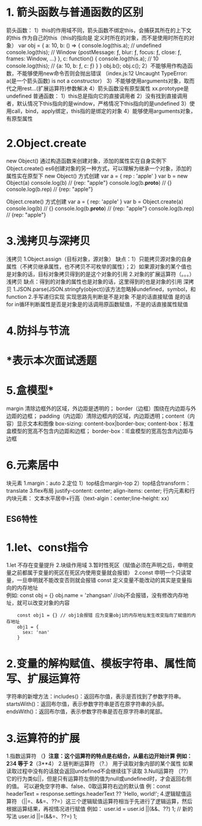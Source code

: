 # 1. 箭头函数与普通函数的区别
箭头函数： 1）this的作用域不同，箭头函数不绑定this，会捕获其所在的上下文的this 作为自己的this（this的指向是 定义时所在的对象，而不是使用时所在的对象）
            var obj = {
              a: 10,
              b: () => {
                console.log(this.a); // undefined
                console.log(this); // Window {postMessage: ƒ, blur: ƒ, focus: ƒ, close: ƒ, frames: Window, …}
              },
              c: function() {
                console.log(this.a); // 10
                console.log(this); // {a: 10, b: ƒ, c: ƒ}
              }
            }
            obj.b(); 
            obj.c();
          2）不能够用作构造函数，不能够使用new命令否则会抛出错误 （index.js:12 Uncaught TypeError: a(是一个箭头函数) is not a constructor）
          3）不能够使用arguments对象，取而代之用rest...(扩展运算符)参数解决
          4）箭头函数没有原型属性 xx.prototype是undefined
普通函数： 1）this总是指向它的直接调用者
          2）没有找到直接调用者，默认情况下this指向的是window，严格情况下this指向的是undefined
          3）使用call，bind，apply绑定，this指的是绑定的对象
          4）能够使用arguments对象，有原型属性

# 2.Object.create
new Object() 通过构造函数来创建对象，添加的属性实在自身实例下
Object.create() es6创建对象的另一种方式，可以理解为继承一个对象，添加的属性实在原型下
new Object() 方式创建
  var a = {  rep : 'apple' }
  var b = new Object(a)
  console.log(b) // {rep: "apple"}
  console.log(b.__proto__) // {}
  console.log(b.rep) // {rep: "apple"}

Object.create() 方式创建
  var a = { rep: 'apple' }
  var b = Object.create(a)
  console.log(b)  // {}
  console.log(b.__proto__) // {rep: "apple"}
  console.log(b.rep) // {rep: "apple"}

# 3.浅拷贝与深拷贝
浅拷贝
1.Object.assign（目标对象，源对象）
缺点：1）只能拷贝源对象的自身属性（不拷贝继承属性，也不拷贝不可枚举的属性）；2）如果源对象的某个值也是对象的话，目标对象拷贝得到的是这个对象的引用
2.对象的扩展运算符（。。。）浅拷贝
缺点：得到的对象的属性也是对象的话，这里得到的也是对象的引用
深拷贝
1.JSON.parse(JSON.stringfy(object))该方法忽略掉undefined，symbol，和function
2.手写递归实现 实现思路先判断是不是对象 不是的话直接赋值 是的话for in循环判断属性是否是对象是的话调用原函数赋值，不是的话直接属性赋值

# 4.防抖与节流


# *表示本次面试透题
# 5.盒模型*
margin 清除边框外的区域，外边距是透明的； border（边框）围绕在内边距与外边距的边框； padding（内边距）清除边框内的区域，内边距透明；content（内容）显示文本和图像
box-sizing: content-box|border-box;
content-box：标准盒模型的宽高不包含内边距和边框；     border-box：IE盒模型的宽高包含内边距与边框

# 6.元素居中
块元素 1.margin：auto 2.定位 1）top结合margin-top 2）top结合transform：translate 3.flex布局 justify-content: center; align-items: center;
行内元素和行内块元素： 文本水平居中+行高（text-algin：center;line-height: xx）



## ES6特性
# 1.let、const指令
  1.let 不存在变量提升 2.块级作用域 3.暂时性死区（赋值必须在声明之后，申明变量之前都属于变量的死区在死区内使用变量就会报错）
  2.const 申明一个只读常量，一旦申明就不能改变否则就会报错
  const 定义变量不能改动的其实是变量指向的内存地址  
  例如: const obj = {}
        obj.name = 'zhangsan' //obj不会报错，没有修改内存地址，就可以改变对象的内容

        const obj1 = {} // obj1会报错 应为变量obj1的内存地址发生改变指向了赋值的内存地址
        obj1 = {
          sex: 'nan'
        }
# 2.变量的解构赋值、模板字符串、属性简写、扩展运算符
  字符串的新增方法：includes()：返回布尔值，表示是否找到了参数字符串。
                  startsWith()：返回布尔值，表示参数字符串是否在原字符串的头部。
                  endsWith()：返回布尔值，表示参数字符串是否在原字符串的尾部。

# 3.运算符的扩展
  1.指数运算符 （**）注意：这个运算符的特点是右结合，从最右边开始计算 例如： 2**3**4 等于 2**（3**4）
  2.链判断运算符 （?.） 用于读取对象内部的某个属性 如果读取过程中没有的话就会返回undefined不会继续往下读取
  3.Null运算符 （??） 它的行为类似||，但是只有运算符左侧的值为null或undefined时，才会返回右侧的值。 可以避免空字符串、false、0取运算符右边的默认值 
  例：const headerText = response.settings.headerText ?? 'Hello, world!';
  4.逻辑赋值运算符 （||=、&&=、??=）这三个逻辑赋值运算符相当于先进行了逻辑运算，然后根据运算结果，再视情况进行赋值
  例如： user.id = user.id ||(&&、??) 1;
        // 新的写法
        user.id ||=(&&=、??=) 1;

